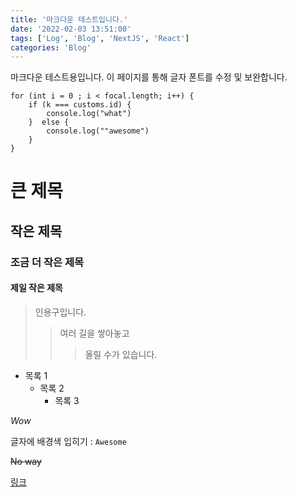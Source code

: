 ```yaml
---
title: '마크다운 테스트입니다.'
date: '2022-02-03 13:51:00'
tags: ['Log', 'Blog', 'NextJS', 'React']
categories: 'Blog'
---
```


마크다운 테스트용입니다. 이 페이지를 통해 글자 폰트를 수정 및 보완합니다.

```
for (int i = 0 ; i < focal.length; i++) {
    if (k === customs.id) {
        console.log("what")
    }  else {
        console.log(""awesome")
    }
}
```

# 큰 제목

## 작은 제목

### 조금 더 작은 제목

#### 제일 작은 제목

> 인용구입니다.
>
> > 여러 길을 쌓아놓고
> >
> > > 올릴 수가 있습니다.

-   목록 1
    -   목록 2
        -   목록 3

_Wow_

글자에 배경색 입히기 : `Awesome`

~~No way~~

[링크](http://www.google.co.kr '링크입니다')
